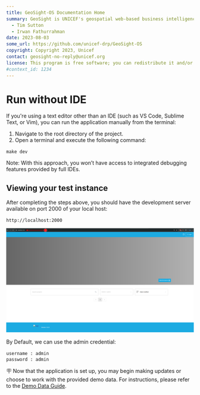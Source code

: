 ```yaml
---
title: GeoSight-OS Documentation Home
summary: GeoSight is UNICEF's geospatial web-based business intelligence platform.
  - Tim Sutton
  - Irwan Fathurrahman
date: 2023-08-03
some_url: https://github.com/unicef-drp/GeoSight-OS
copyright: Copyright 2023, Unicef
contact: geosight-no-reply@unicef.org
license: This program is free software; you can redistribute it and/or modify it under the terms of the GNU Affero General Public License as published by the Free Software Foundation; either version 3 of the License, or (at your option) any later version.
#context_id: 1234
---
```


# Run without IDE

If you're using a text editor other than an IDE (such as VS Code, Sublime Text, or Vim), you can run the application manually from the terminal:

1. Navigate to the root directory of the project.
2. Open a terminal and execute the following command:

```
make dev
```

Note: With this approach, you won’t have access to integrated debugging features provided by full IDEs.

## Viewing your test instance

After completing the steps above, you should have the development server available on port 2000 of your local host:

```
http://localhost:2000
```

![image.png](../img/building-5.png)

By Default, we can use the admin credential:
```
username : admin
password : admin
```

🪧 Now that the application is set up, you may begin making updates or choose to work with the provided demo data. For instructions, please refer to the [Demo Data Guide](../demo-data.md).